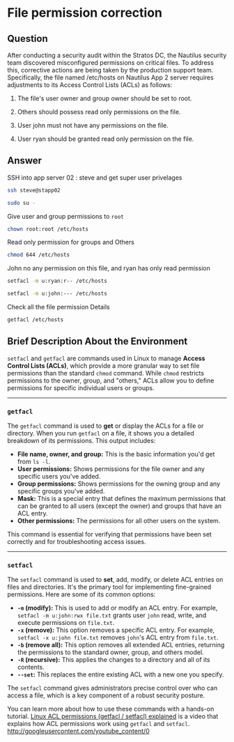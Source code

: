 # File permission correction

## Question

After conducting a security audit within the Stratos DC, the Nautilus security team discovered misconfigured permissions on critical files. To address this, corrective actions are being taken by the production support team. Specifically, the file named /etc/hosts on Nautilus App 2 server requires adjustments to its Access Control Lists (ACLs) as follows:

1. The file's user owner and group owner should be set to root.

2. Others should possess read only permissions on the file.

3. User john must not have any permissions on the file.

4. User ryan should be granted read only permission on the file.

## Answer

SSH into app server 02 : steve and get super user privelages
```bash
ssh steve@stapp02

sudo su -
```

Give user and group permissions to `root`
```bash
chown root:root /etc/hosts
```

Read only permission for groups and Others
```bash
chmod 644 /etc/hosts
```

John no any permission on this file, and ryan has only read permission
```bash
setfacl -m u:ryan:r-- /etc/hosts

setfacl -m u:john:--- /etc/hosts
```

Check all the file permission Details
```bash
getfacl /etc/hosts
```

## Brief Description About the Environment

`setfacl` and `getfacl` are commands used in Linux to manage **Access Control Lists (ACLs)**, which provide a more granular way to set file permissions than the standard `chmod` command. While `chmod` restricts permissions to the owner, group, and "others," ACLs allow you to define permissions for specific individual users or groups.

---

### `getfacl`

The `getfacl` command is used to **get** or display the ACLs for a file or directory. When you run `getfacl` on a file, it shows you a detailed breakdown of its permissions. This output includes:

* **File name, owner, and group:** This is the basic information you'd get from `ls -l`.
* **User permissions:** Shows permissions for the file owner and any specific users you've added.
* **Group permissions:** Shows permissions for the owning group and any specific groups you've added.
* **Mask:** This is a special entry that defines the maximum permissions that can be granted to all users (except the owner) and groups that have an ACL entry.
* **Other permissions:** The permissions for all other users on the system.

This command is essential for verifying that permissions have been set correctly and for troubleshooting access issues.

---

### `setfacl`

The `setfacl` command is used to **set**, add, modify, or delete ACL entries on files and directories. It's the primary tool for implementing fine-grained permissions. Here are some of its common options:

* **`-m` (modify):** This is used to add or modify an ACL entry. For example, `setfacl -m u:john:rwx file.txt` grants user `john` read, write, and execute permissions on `file.txt`.
* **`-x` (remove):** This option removes a specific ACL entry. For example, `setfacl -x u:john file.txt` removes `john`'s ACL entry from `file.txt`.
* **`-b` (remove all):** This option removes all extended ACL entries, returning the permissions to the standard owner, group, and others model.
* **`-R` (recursive):** This applies the changes to a directory and all of its contents.
* **`--set`:** This replaces the entire existing ACL with a new one you specify.

The `setfacl` command gives administrators precise control over who can access a file, which is a key component of a robust security posture.

You can learn more about how to use these commands with a hands-on tutorial. [Linux ACL permissions (getfacl / setfacl) explained](https://www.youtube.com/watch?v=J-MziEKPq3A) is a video that explains how ACL permissions work using `getfacl` and `setfacl`.
http://googleusercontent.com/youtube_content/0


